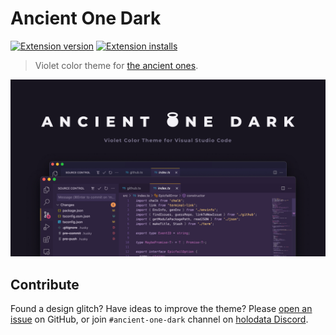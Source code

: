 # Ancient One Dark

[![Extension version](https://img.shields.io/vscode-marketplace/v/uetchy.ancient-one-dark.svg)](https://marketplace.visualstudio.com/items?itemName=uetchy.ancient-one-dark)
[![Extension installs](https://img.shields.io/vscode-marketplace/i/uetchy.ancient-one-dark.svg)](https://marketplace.visualstudio.com/items?itemName=uetchy.ancient-one-dark)

> Violet color theme for [the ancient ones](https://www.youtube.com/watch?v=8ZdLXELdF9Q).

![screenshot](./assets/cover.jpg)

## Contribute

Found a design glitch? Have ideas to improve the theme? Please [open an issue](https://github.com/holodata/ancient-one-dark/issues) on GitHub, or join `#ancient-one-dark` channel on [holodata Discord](https://holodata.org/discord).
